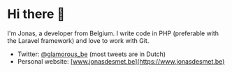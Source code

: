 # Hi there 👋

I'm Jonas, a developer from Belgium. I write code in PHP (preferable with the Laravel framework) and love to work with Git.

* Twitter: [@glamorous_be](https://twitter.com/glamorous_be) (most tweets are in Dutch)
* Personal website: [www.jonasdesmet.be](https://www.jonasdesmet.be)
